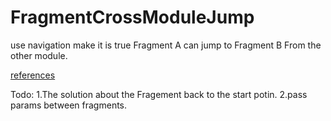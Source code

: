 # FragmentCrossModuleJump
use navigation make it is true Fragment A can jump to Fragment B From the other module.

[references](https://developer.android.com/guide/navigation/navigation-nested-graphs)

Todo: 1.The solution about the Fragement back to the start potin.  2.pass params between fragments.
